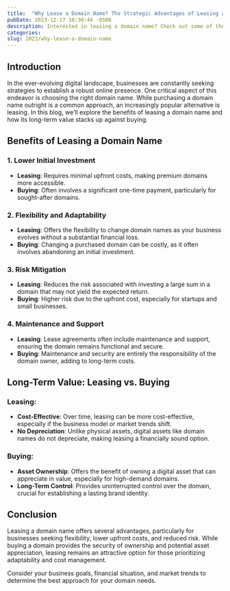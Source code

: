 ```yaml
---
title:  "Why Lease a Domain Name? The Strategic Advantages of Leasing a Domain Name: A Comparison with Buying"
pubDate: 2023-12-27 10:30:44 -0500
description: Interested in leasing a domain name? Check out some of the benefits.
categories: 
slug: 2023/why-lease-a-domain-name
---
```

## Introduction

In the ever-evolving digital landscape, businesses are constantly seeking strategies to establish a robust online presence. One critical aspect of this endeavor is choosing the right domain name. While purchasing a domain name outright is a common approach, an increasingly popular alternative is leasing. In this blog, we’ll explore the benefits of leasing a domain name and how its long-term value stacks up against buying.

## Benefits of Leasing a Domain Name

### **1. Lower Initial Investment**
- **Leasing**: Requires minimal upfront costs, making premium domains more accessible.
- **Buying**: Often involves a significant one-time payment, particularly for sought-after domains.

### **2. Flexibility and Adaptability**
- **Leasing**: Offers the flexibility to change domain names as your business evolves without a substantial financial loss.
- **Buying**: Changing a purchased domain can be costly, as it often involves abandoning an initial investment.

### **3. Risk Mitigation**
- **Leasing**: Reduces the risk associated with investing a large sum in a domain that may not yield the expected return.
- **Buying**: Higher risk due to the upfront cost, especially for startups and small businesses.

### **4. Maintenance and Support**
- **Leasing**: Lease agreements often include maintenance and support, ensuring the domain remains functional and secure.
- **Buying**: Maintenance and security are entirely the responsibility of the domain owner, adding to long-term costs.


## Long-Term Value: Leasing vs. Buying

### **Leasing:**
- **Cost-Effective**: Over time, leasing can be more cost-effective, especially if the business model or market trends shift.
- **No Depreciation**: Unlike physical assets, digital assets like domain names do not depreciate, making leasing a financially sound option.

### **Buying:**
- **Asset Ownership**: Offers the benefit of owning a digital asset that can appreciate in value, especially for high-demand domains.
- **Long-Term Control**: Provides uninterrupted control over the domain, crucial for establishing a lasting brand identity.

## Conclusion

Leasing a domain name offers several advantages, particularly for businesses seeking flexibility, lower upfront costs, and reduced risk. While buying a domain provides the security of ownership and potential asset appreciation, leasing remains an attractive option for those prioritizing adaptability and cost management.

Consider your business goals, financial situation, and market trends to determine the best approach for your domain needs.

